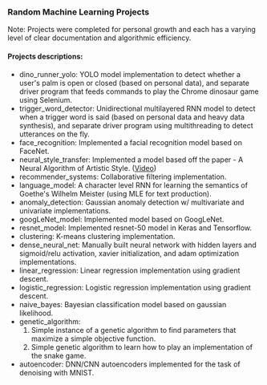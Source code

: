### Random Machine Learning Projects

Note: Projects were completed for personal growth and each has a varying level of clear documentation and algorithmic efficiency.

#### Projects descriptions: 
- dino_runner_yolo: YOLO model implementation to detect whether a user's palm is open or closed (based on personal data), and separate driver program that feeds commands to play the Chrome dinosaur game using Selenium.
- trigger_word_detector: Unidirectional multilayered RNN model to detect when a trigger word is said (based on personal data and heavy data synthesis), and separate driver program using multithreading to detect utterances on the fly.
- face_recognition: Implemented a facial recognition model based on FaceNet.
- neural_style_transfer: Implemented a model based off the paper - A Neural Algorithm of Artistic Style. ([Video](https://www.linkedin.com/posts/nathaniel-andre_computervision-deeplearning-activity-6484430196412944384-Zjj3))
- recommender_systems: Collaborative filtering implementation.
- language_model: A character level RNN for learning the semantics of Goethe's Wilhelm Meister (using MLE for text production).
- anomaly_detection: Gaussian anomaly detection w/ multivariate and univariate implementations.
- googLeNet_model: Implemented model based on GoogLeNet.
- resnet_model: Implemented resnet-50 model in Keras and Tensorflow.
- clustering: K-means clustering implementation.
- dense_neural_net: Manually built neural network with hidden layers and sigmoid/relu activation, xavier initialization, and adam optimization implementations.
- linear_regression: Linear regression implementation using gradient descent.
- logistic_regression: Logistic regression implementation using gradient descent.
- naive_bayes: Bayesian classification model based on gaussian likelihood.
- genetic_algorithm:
  1. Simple instance of a genetic algorithm to find parameters that maximize a simple objective function.
  2. Simple genetic algorithm to learn how to play an implementation of the snake game.
- autoencoder: DNN/CNN autoencoders implemented for the task of denoising with MNIST.